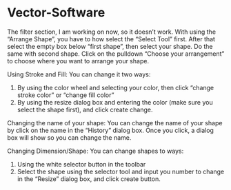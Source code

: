 # Vector-Software

The filter section, I am working on now, so it doesn’t work.
With using the “Arrange Shape”, you have to how select the “Select Tool” first. After that select the empty box below “first shape”, then select your shape. Do the same with second shape. Click on the pulldown “Choose your arrangement” to choose where you want to arrange your shape.

Using Stroke and Fill:
You can change it two ways:
1. By using the color wheel and selecting your color, then click “change stroke color” or “change fill color” 
2. By using the resize dialog box and entering the color (make sure you select the shape first), and click create change.

Changing the name of your shape:
You can change the name of your shape by click on the name in the “History” dialog box. Once you click, a dialog box will show so you can change the name.

Changing Dimension/Shape:
You can change shapes to ways:
1. Using the white selector button in the toolbar
2. Select the shape using the selector tool and input you number to change in the “Resize” dialog box, and click create button.
